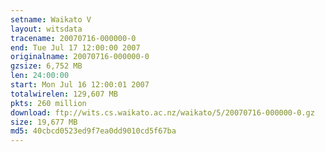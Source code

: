```yaml
---
setname: Waikato V
layout: witsdata
tracename: 20070716-000000-0
end: Tue Jul 17 12:00:00 2007
originalname: 20070716-000000-0
gzsize: 6,752 MB
len: 24:00:00
start: Mon Jul 16 12:00:01 2007
totalwirelen: 129,607 MB
pkts: 260 million
download: ftp://wits.cs.waikato.ac.nz/waikato/5/20070716-000000-0.gz
size: 19,677 MB
md5: 40cbcd0523ed9f7ea0dd9010cd5f67ba
---
```

